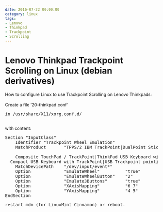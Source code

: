 ```yaml
--- 
date: 2016-07-22 00:00:00
category: linux
tags: 
- Lenovo
- Thinkpad
- Trackpoint
- Scrolling
---
```

# Lenovo Thinkpad Trackpoint Scrolling on Linux (debian derivatives)

How to configure Linux to use Trackpoint Scrolling on Lenovo Thinkpads:
<br><br>
Create a file '20-thinkpad.conf'
<pre>in /usr/share/X11/xorg.conf.d/</pre>
<br>
with content:
<pre>Section "InputClass"
    Identifier "Trackpoint Wheel Emulation"
    MatchProduct       "TPPS/2 IBM TrackPoint|DualPoint Stick|Synaptics Inc.<br>
    Composite TouchPad / TrackPoint|ThinkPad USB Keyboard with TrackPoint|ThinkPad<br>  Compact USB Keyboard with TrackPoint|USB Trackpoint pointing device"
    MatchDevicePath    "/dev/input/event*"
    Option             "EmulateWheel"          "true"
    Option             "EmulateWheelButton"    "2"
    Option             "Emulate3Buttons"       "true"
    Option             "XAxisMapping"          "6 7"
    Option             "YAxisMapping"          "4 5"
EndSection</pre>
<pre>restart mdm (for LinuxMint Cinnamon) or reboot.</pre>